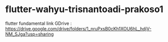 # flutter-wahyu-trisnantoadi-prakoso1
flutter fundamental
link GDrive : https://drive.google.com/drive/folders/1_nruPxsB0cKh1XOU6hL_hdjV-NM_SJga?usp=sharing
